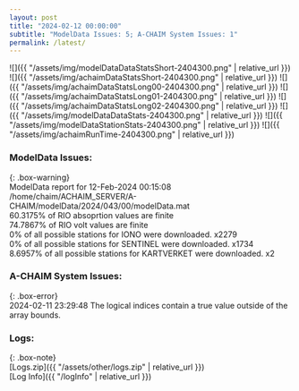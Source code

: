 ```yaml
---
layout: post
title: "2024-02-12 00:00:00"
subtitle: "ModelData Issues: 5; A-CHAIM System Issues: 1"
permalink: /latest/
---
```


![]({{ "/assets/img/modelDataDataStatsShort-2404300.png" | relative_url }})
![]({{ "/assets/img/achaimDataStatsShort-2404300.png" | relative_url }})
![]({{ "/assets/img/achaimDataStatsLong00-2404300.png" | relative_url }})
![]({{ "/assets/img/achaimDataStatsLong01-2404300.png" | relative_url }})
![]({{ "/assets/img/achaimDataStatsLong02-2404300.png" | relative_url }})
![]({{ "/assets/img/modelDataDataStats-2404300.png" | relative_url }})
![]({{ "/assets/img/modelDataStationStats-2404300.png" | relative_url }})
![]({{ "/assets/img/achaimRunTime-2404300.png" | relative_url }})


### ModelData Issues:  
  
{: .box-warning}  
 ModelData report for 12-Feb-2024 00:15:08   
 /home/chaim/ACHAIM_SERVER/A-CHAIM/modelData/2024/043/00/modelData.mat   
 60.3175% of RIO absoprtion values are finite   
 74.7867% of RIO volt values are finite   
 0% of all possible stations for IONO were downloaded. x2279   
 0% of all possible stations for SENTINEL were downloaded. x1734   
 8.6957% of all possible stations for KARTVERKET were downloaded. x2   
  
### A-CHAIM System Issues:  
  
{: .box-error}  
2024-02-11 23:29:48 The logical indices contain a true value outside of the array bounds.  

### Logs:  
  
{: .box-note}  
[Logs.zip]({{ "/assets/other/logs.zip" | relative_url }})  
[Log Info]({{ "/logInfo" | relative_url }})  
